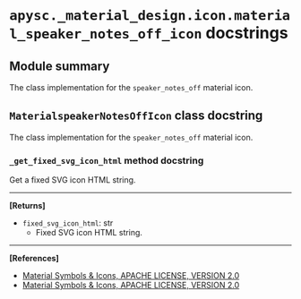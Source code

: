 # `apysc._material_design.icon.material_speaker_notes_off_icon` docstrings

## Module summary

The class implementation for the `speaker_notes_off` material icon.

## `MaterialspeakerNotesOffIcon` class docstring

The class implementation for the `speaker_notes_off` material icon.

### `_get_fixed_svg_icon_html` method docstring

Get a fixed SVG icon HTML string.<hr>

**[Returns]**

- `fixed_svg_icon_html`: str
  - Fixed SVG icon HTML string.

<hr>

**[References]**

- [Material Symbols & Icons, APACHE LICENSE, VERSION 2.0](https://fonts.google.com/icons?icon.size=24&icon.color=%23e8eaed)
- [Material Symbols & Icons, APACHE LICENSE, VERSION 2.0](https://www.apache.org/licenses/LICENSE-2.0.html)